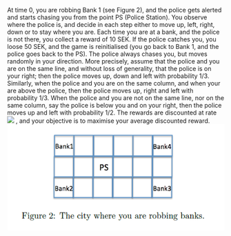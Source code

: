 At time 0, you are robbing Bank 1 (see Figure 2), and the police gets alerted and starts chasing
you from the point PS (Police Station). You observe where the police is, and decide in each step
either to move up, left, right, down or to stay where you are. Each time you are at a bank, and the
police is not there, you collect a reward of 10 SEK. If the police catches you, you loose 50 SEK,
and the game is reinitialised (you go back to Bank 1, and the police goes back to the PS).
The police always chases you, but moves randomly in your direction. More precisely, assume that
the police and you are on the same line, and without loss of generality, that the police is on your
right; then the police moves up, down and left with probability 1/3. Similarly, when the police
and you are on the same column, and when your are above the police, then the police moves up,
right and left with probability 1/3. When the police and you are not on the same line, nor on the
same column, say the police is below you and on your right, then the police moves up and left with
probability 1/2.
The rewards are discounted at rate <img src="https://render.githubusercontent.com/render/math?math=\lambda \in(0,1)"> , and your objective is to maximise your average
discounted reward.<br>
![stack Overflow](refs/figure2.PNG)